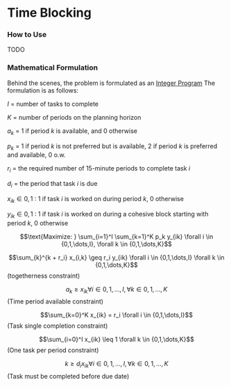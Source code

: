 # Time Blocking

### How to Use

TODO 

### Mathematical Formulation
Behind the scenes, the problem is formulated as an [Integer Program](https://en.wikipedia.org/wiki/Integer_programming)
The formulation is as follows: 

$I$ = number of tasks to complete

$K$ = number of periods on the planning horizon

$a_k$ = 1 if period $k$ is available, and 0 otherwise

$p_k$ = 1 if period $k$ is not preferred but is available, 2 if period $k$ is preferred and available, 0 o.w. 

$r_i$ = the required number of 15-minute periods to complete task $i$

$d_i$ = the period that task $i$ is due

$x_{ik} \in {0,1}$ : 1 if task $i$ is worked on during period $k$, 0 otherwise

$y_{ik} \in {0,1}$ : 1 if task $i$ is worked on during a cohesive block starting with period $k$, 0 otherwise

$$\text{Maximize: } \sum_{i=1}^I \sum_{k=1}^K p_k y_{ik}  \forall i \in {0,1,\dots,I}, \forall k \in {0,1,\dots,K}$$



$$\sum_{k}^{k + r_i} x_{i,k} \geq r_i y_{ik}  \forall i \in {0,1,\dots,I} \forall k \in {0,1,\dots,K}$$ (togetherness constraint)

$$a_k \geq x_{ik} \forall i \in {0,1,\dots,I}, \forall k \in {0,1,\dots,K}$$ (Time period available constraint)

$$\sum_{k=0}^K x_{ik} = r_i  \forall i \in {0,1,\dots,I}$$ (Task single completion constraint)

$$\sum_{i=0}^I x_{ik} \leq 1  \forall k \in {0,1,\dots,K}$$ (One task per period constraint)

$$k \geq d_i x_{ik}  \forall i \in {0,1,\dots,I}, \forall k \in {0,1,\dots,K}$$ (Task must be completed before due date)

